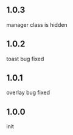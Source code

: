 ## 1.0.3
manager class is hidden

## 1.0.2
toast bug fixed

## 1.0.1
overlay bug fixed

## 1.0.0
init
